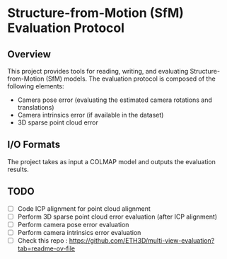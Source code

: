 # Structure-from-Motion (SfM) Evaluation Protocol

## Overview

This project provides tools for reading, writing, and evaluating Structure-from-Motion (SfM) models.
The evaluation protocol is composed of the following elements:
* Camera pose error (evaluating the estimated camera rotations and translations)
* Camera intrinsics error (if available in the dataset)
* 3D sparse point cloud error

## I/O Formats

The project takes as input a COLMAP model and outputs the evaluation results.


## TODO

- [ ] Code ICP alignment for point cloud alignment
- [ ] Perform 3D sparse point cloud error evaluation (after ICP alignment)
- [ ] Perform camera pose error evaluation
- [ ] Perform camera intrinsics error evaluation
- [ ] Check this repo : https://github.com/ETH3D/multi-view-evaluation?tab=readme-ov-file
